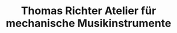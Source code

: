 ---
title: "Thomas Richter Atelier für mechanische Musikinstrumente"
url: /neu-isenburg/thomas-richter-atelier-fuer-mechanische-musikinstrumente/
shop: Instrumente
---